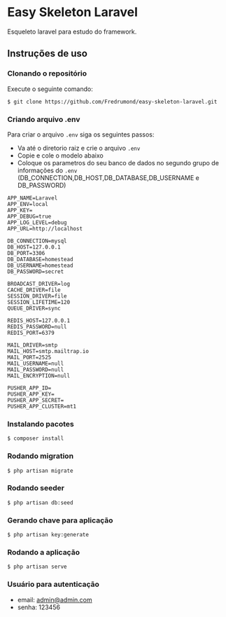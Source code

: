 # Easy Skeleton Laravel

Esqueleto laravel para estudo do framework.

## Instruções de uso

### Clonando o repositório

Execute o seguinte comando:

```terminal
$ git clone https://github.com/Fredrumond/easy-skeleton-laravel.git
```

### Criando arquivo .env

Para criar o arquivo `.env` siga os seguintes passos:

- Va até o diretorio raiz e crie o arquivo `.env`
- Copie e cole o modelo abaixo
- Coloque os parametros do seu banco de dados no segundo grupo de informações do `.env` (DB_CONNECTION,DB_HOST,DB_DATABASE,DB_USERNAME e DB_PASSWORD)

```terminal
APP_NAME=Laravel
APP_ENV=local
APP_KEY=
APP_DEBUG=true
APP_LOG_LEVEL=debug
APP_URL=http://localhost

DB_CONNECTION=mysql
DB_HOST=127.0.0.1
DB_PORT=3306
DB_DATABASE=homestead
DB_USERNAME=homestead
DB_PASSWORD=secret

BROADCAST_DRIVER=log
CACHE_DRIVER=file
SESSION_DRIVER=file
SESSION_LIFETIME=120
QUEUE_DRIVER=sync

REDIS_HOST=127.0.0.1
REDIS_PASSWORD=null
REDIS_PORT=6379

MAIL_DRIVER=smtp
MAIL_HOST=smtp.mailtrap.io
MAIL_PORT=2525
MAIL_USERNAME=null
MAIL_PASSWORD=null
MAIL_ENCRYPTION=null

PUSHER_APP_ID=
PUSHER_APP_KEY=
PUSHER_APP_SECRET=
PUSHER_APP_CLUSTER=mt1

```
### Instalando pacotes

```terminal
$ composer install
```
### Rodando migration

```terminal
$ php artisan migrate
```
### Rodando seeder

```terminal
$ php artisan db:seed
```

### Gerando chave para aplicação

```terminal
$ php artisan key:generate
```
### Rodando a aplicação
```terminal
$ php artisan serve
```

### Usuário para autenticação
 - email: admin@admin.com
 - senha: 123456